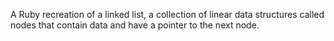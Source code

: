 A Ruby recreation of a linked list, a collection of linear data structures called nodes that contain data and have a pointer to the next node.